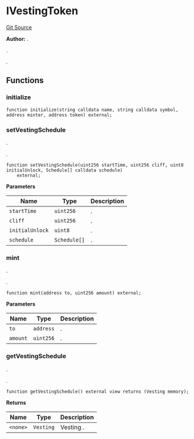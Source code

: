 # IVestingToken
[Git Source](https://github.com/BJustCoin/BJustCoin/blob/e7038856495a90d82d025f98c39648e6605afbeb/src/flatten/VestingManager_flattened.sol)

**Author:**
.

.

*.*


## Functions
### initialize


```solidity
function initialize(string calldata name, string calldata symbol, address minter, address token) external;
```

### setVestingSchedule

.

*.*


```solidity
function setVestingSchedule(uint256 startTime, uint256 cliff, uint8 initialUnlock, Schedule[] calldata schedule)
    external;
```
**Parameters**

|Name|Type|Description|
|----|----|-----------|
|`startTime`|`uint256`| .|
|`cliff`|`uint256`| .|
|`initialUnlock`|`uint8`| .|
|`schedule`|`Schedule[]`| .|


### mint

.

*.*


```solidity
function mint(address to, uint256 amount) external;
```
**Parameters**

|Name|Type|Description|
|----|----|-----------|
|`to`|`address`| .|
|`amount`|`uint256`| .|


### getVestingSchedule

.

*.*


```solidity
function getVestingSchedule() external view returns (Vesting memory);
```
**Returns**

|Name|Type|Description|
|----|----|-----------|
|`<none>`|`Vesting`|Vesting  .|


